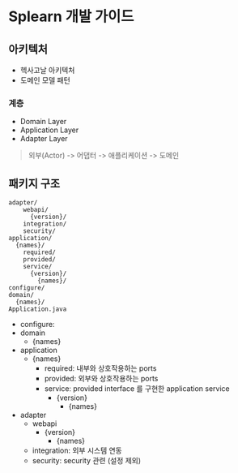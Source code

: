 # Splearn 개발 가이드

## 아키텍처
- 헥사고날 아키텍처
- 도메인 모델 패턴


### 계층
- Domain Layer
- Application Layer
- Adapter Layer

> 외부(Actor) -> 어댑터 -> 애플리케이션 -> 도메인


## 패키지 구조
```text
adapter/
    webapi/
      {version}/
    integration/
    security/
application/
  {names}/
    required/
    provided/
    service/
      {version}/
        {names}/
configure/
domain/
  {names}/
Application.java

```
- configure: 
- domain
  - {names}
- application
  - {names}
    - required: 내부와 상호작용하는 ports
    - provided: 외부와 상호작용하는 ports
    - service: provided interface 를 구현한 application service
      - {version}
        - {names}
- adapter
  - webapi
    - {version}
      - {names}
  - integration: 외부 시스템 연동
  - security: security 관련 (설정 제외)


